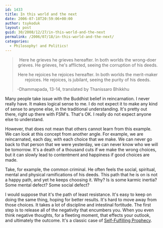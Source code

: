```yaml
---
id: 1433
title: In this world and the next
date: 2006-07-18T20:59:06+00:00
author: tsykoduk
layout: post
guid: 30/2008/12/27/in-this-world-and-the-next
permalink: /2006/07/18/in-this-world-and-the-next/
categories:
  - Philosophy! and Politics!
---
```

<blockquote><center>Here he grieves
he grieves hereafter.
In both worlds
the wrong-doer grieves.
He grieves, he's afflicted,
seeing the corruption
of his deeds.

Here he rejoices
he rejoices hereafter.
In both worlds
the merit-maker rejoices.
He rejoices, is jubilant,
seeing the purity
of his deeds.</center>


-Dhammapada, 13-14, translated by Thanissaro Bhikkhu</blockquote>


Many people take issue with the Buddhist belief in reincarnation. I never really have. It makes logical sense to me. I do not expect it to make any kind of sense to anyone else, in the traditional understanding. It's pretty out there, right up there with <span class="caps">FSM</span>'s. That's OK. I really do not expect anyone else to understand.


However, that does not mean that others cannot learn from this example. We can look at this concept from another angle. For example, we are reincarnated, each day, with each choice that we make. We can never go back to that person that we were yesterday, we can never know who we will be tomorrow.  It's a death of a thousand cuts if we make the wrong choices, but it can slowly lead to contentment and happiness if good choices are made.


Take, for example, the common criminal. He often feels the social, spiritual, mental and physical ramifications of his deeds. This path that he is on is not a happy path, and yet he keeps choosing it. Why? Is is some karmic inertia? Some mental defect? Some social defect?


I would suppose that it's the path of least resistance. It's easy to keep on doing the same thing, hoping for better results. It's hard to move away from those choices. It takes a lot of discipline and intestinal fortitude. The first step is to release all of the negativity that encumbers you. When you even think negative thoughts, for a fleeting moment, that effects your outlook, and ultimately the outcome. It's a classic case of <a href="http://changingminds.org/explanations/theories/self-fulfilling_prophecy.htm">Self-Fulfilling Prophecy</a>.